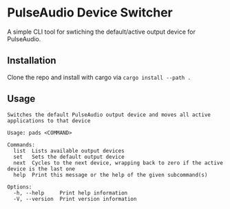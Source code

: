 # PulseAudio Device Switcher
A simple CLI tool for swtiching the default/active output device for PulseAudio.

## Installation
Clone the repo and install with cargo via `cargo install --path .`

## Usage
```
Switches the default PulseAudio output device and moves all active applications to that device

Usage: pads <COMMAND>

Commands:
  list  Lists available output devices
  set   Sets the default output device
  next  Cycles to the next device, wrapping back to zero if the active device is the last one
  help  Print this message or the help of the given subcommand(s)

Options:
  -h, --help     Print help information
  -V, --version  Print version information
  ```
